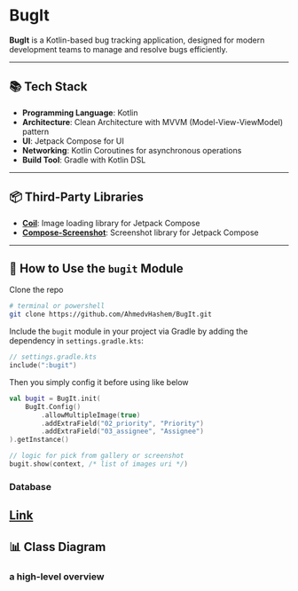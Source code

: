 # BugIt

**BugIt** is a Kotlin-based bug tracking application, designed for modern development teams to manage and resolve bugs efficiently.

---

## 📚 Tech Stack
- **Programming Language**: Kotlin
- **Architecture**: Clean Architecture with MVVM (Model-View-ViewModel) pattern
- **UI**: Jetpack Compose for UI
- **Networking**: Kotlin Coroutines for asynchronous operations
- **Build Tool**: Gradle with Kotlin DSL

---

## 📦 Third-Party Libraries
- **[Coil](https://coil-kt.github.io/coil/)**: Image loading library for Jetpack Compose
- **[Compose-Screenshot](https://github.com/SmartToolFactory/Compose-Screenshot/)**: Screenshot library for Jetpack Compose

---

## 🚀 How to Use the `bugit` Module
  Clone the repo
  ```sh
  # terminal or powershell
  git clone https://github.com/AhmedvHashem/BugIt.git
  ```
  Include the `bugit` module in your project via Gradle by adding the dependency in `settings.gradle.kts`:
  ```kotlin
  // settings.gradle.kts
  include(":bugit")
  ```

  Then you simply config it before using like below
  ```kotlin
  val bugit = BugIt.init(
      BugIt.Config()
          .allowMultipleImage(true)
          .addExtraField("02_priority", "Priority")
          .addExtraField("03_assignee", "Assignee")
  ).getInstance()

  // logic for pick from gallery or screenshot
  bugit.show(context, /* list of images uri */)
  ```

### Database
[Link](https://drive.google.com/drive/folders/1meSFbpvbwgKAJ2kAKBThQF400X8JOcPp?usp=drive_link)
---

## 📊 Class Diagram

### a high-level overview 



   
